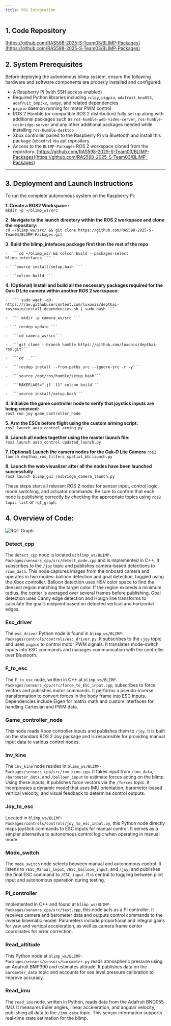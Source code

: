 ```yaml
---
title: ROS Integration
---
```


## 1. **Code Repository**

[https://github.com/RAS598-2025-S-Team03/BLIMP-Packages](https://github.com/RAS598-2025-S-Team03/BLIMP-Packages)

## 2. **System Prerequisites**

Before deploying the autonomous blimp system, ensure the following hardware and software components are properly installed and configured:

- A Raspberry Pi (with SSH access enabled)
- Required Python libraries including `rclpy`, `pigpio`, `adafruit_bno055`, `adafruit_bmp3xx`, `numpy`, and related dependencies
- `pigpio` daemon running for motor PWM control
- ROS 2 Humble (or compatible ROS 2 distribution) fully set up along with additional packages such as `ros-humble-web-video-server`, `ros-humble-rosbridge-server` and any other additional packages needed while installing `ros-humble-desktop`
- Xbox controller paired to the Raspberry Pi via Bluetooth and install this package (`xboxdrv`) via apt repository.
- Access to the `BLIMP-Packages` ROS 2 workspace cloned from the repository:
  [https://github.com/RAS598-2025-S-Team03/BLIMP-Packages](https://github.com/RAS598-2025-S-Team03/BLIMP-Packages)

---

## 3. **Deployment and Launch Instructions**

To run the complete autonomous system on the Raspberry Pi:

**1. Create a ROS2 Workspace :**  
```mkdir -p ~/blimp_ws/src```

**2. Navigate to the launch directory within the ROS 2 workspace and clone the repository:**  
```cd ~/blimp_ws/src/ && git clone https://github.com/RAS598-2025-S-Team03/BLIMP-Packages.git ```

**3. Build the blimp_intefaces package first then the rest of the repo**  
  
    -  ```cd ~/blimp_ws/ && colcon build --packages-select blimp_interfaces ```
  
    - ```source install/setup.bash ```

    - ```colcon build ```
**4. (Optional) Install and build all the necessary packages required for the Oak-D Lite camera within another ROS 2 workspace:**
    
    -  ``` sudo wget -qO- https://raw.githubusercontent.com/luxonis/depthai-ros/main/install_dependencies.sh | sudo bash ```

    -  ``` mkdir -p camera_ws/src ```
  
    - ``` rosdep update ```

    -  ```cd camera_ws/src```
  
    -  ```git clone --branch humble https://github.com/luxonis/depthai-ros.git```

    -  ```cd ..```

    -  ```rosdep install --from-paths src --ignore-src -r -y```

    -  ```source /opt/ros/humble/setup.bash```
  
    -  ```MAKEFLAGS="-j1 -l1" colcon build```

    -  ```source install/setup.bash```

**4. Initialize the game controller node to verify that joystick inputs are being received:**  
```ros2 run joy game_controller_node```

**5. Arm the ESCs before flight using the custom arming script:**  
```ros2 launch auto_control arming.py```

**6. Launch all nodes together using the master launch file:**  
```ros2 launch auto_control updated_launch.py```

**7. (Optional) Launch the camera nodes for the Oak-D Lite Camera**
```ros2 launch depthai_ros_filters spatial_bb.launch.py```  

**8. Launch the web visualizer after all the nodes have been launched successfully**  
```ros2 launch blimp_gui rosbridge_camera_launch.py```

These steps start all relevant ROS 2 nodes for sensor input, control logic, mode switching, and actuator commands. Be sure to confirm that each node is publishing correctly by checking the appropriate topics using `ros2 topic list` or `rqt_graph`.


## 4. **Overview of Code:**

![RQT Graph](./figures/RQT_Graph.jpg)  

### Detect_cpp
The `detect_cpp` node is located at `blimp_ws/BLIMP-Packages/sensors_cpp/src/detect_node.cpp` and is implemented in C++. It subscribes to the `/joy` topic and publishes camera-based detections to `/cam_data`. This node captures images from the onboard camera and operates in two modes: balloon detection and goal detection, toggled using the Xbox controller. Balloon detection uses HSV color space to find the densest region matching the target color. If the region exceeds a minimum radius, the center is averaged over several frames before publishing. Goal detection uses Canny edge detection and Hough line transforms to calculate the goal’s midpoint based on detected vertical and horizontal edges.

### Esc_driver
The `esc_driver` Python node is found in `blimp_ws/BLIMP-Packages/controls/controls/esc_driver.py`. It subscribes to the `/joy` topic and uses `pigpio` to control motor PWM signals. It translates mode-switch inputs into ESC commands and manages communication with the controller over Bluetooth.

### F_to_esc
The `F_to_esc` node, written in C++ at `blimp_ws/BLIMP-Packages/sensors_cpp/src/force_to_ESC_input.cpp`, subscribes to force vectors and publishes motor commands. It performs a pseudo-inverse transformation to convert forces in the body frame into ESC inputs. Dependencies include Eigen for matrix math and custom interfaces for handling Cartesian and PWM data.

### Game_controller_node
This node reads Xbox controller inputs and publishes them to `/joy`. It is built on the standard ROS 2 Joy package and is responsible for providing manual input data to various control nodes.

### Inv_kine
The `inv_kine` node resides in `blimp_ws/BLIMP-Packages/sensors_cpp/src/inv_kine.cpp`. It takes input from `/imu_data`, `/barometer_data`, and `/balloon_input` to estimate forces acting on the blimp. Using these inputs, it publishes force vectors via the `/forces` topic. It incorporates a dynamic model that uses IMU orientation, barometer-based vertical velocity, and visual feedback to determine control outputs.

### Joy_to_esc
Located in `blimp_ws/BLIMP-Packages/controls/controls/joy_to_esc_input.py`, this Python node directly maps joystick commands to ESC inputs for manual control. It serves as a simpler alternative to autonomous control logic when operating in manual mode.

### Mode_switch
The `mode_switch` node selects between manual and autonomous control. It listens to `/ESC_Manual_input`, `/ESC_balloon_input`, and `/joy`, and publishes the final ESC command to `/ESC_input`. It is central to toggling between pilot input and autonomous operation during testing.

### Pi_controller
Implemented in C++ and found at `blimp_ws/BLIMP-Packages/sensors_cpp/src/test.cpp`, this node acts as a PI controller. It receives camera and barometer data and outputs control commands to the inverse kinematic model. Parameters include proportional and integral gains for yaw and vertical acceleration, as well as camera frame center coordinates for error correction.

### Read_altitude
This Python node at `blimp_ws/BLIMP-Packages/sensors/sensors/barometer.py` reads atmospheric pressure using an Adafruit BMP390 and estimates altitude. It publishes data on the `barometer_data` topic and accounts for sea level pressure calibration to improve accuracy.

### Read_imu
The `read_imu` node, written in Python, reads data from the Adafruit BNO055 IMU. It measures Euler angles, linear acceleration, and angular velocity, publishing all data to the `/imu_data` topic. This sensor information supports real-time state estimation for the blimp.



